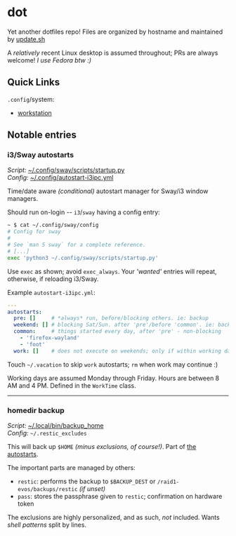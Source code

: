 # dot

Yet another dotfiles repo! Files are organized by hostname and maintained by [update.sh](./update.sh)

A _relatively_ recent Linux desktop is assumed throughout; PRs are always welcome!
_I use Fedora btw :)_

## Quick Links

`.config`/system:

* [workstation](./outerheaven.init3.home/.config)

## Notable entries

### i3/Sway autostarts

_Script:_ [~/.config/sway/scripts/startup.py](./outerheaven.init3.home/.config/sway/scripts/startup.py)  
_Config:_ [~/.config/autostart-i3ipc.yml](./outerheaven.init3.home/.config/autostart-i3ipc.yml)

Time/date aware _(conditional)_ autostart manager for Sway/i3 window managers.

Should run on-login -- `i3`/`sway` having a config entry:

```bash
~ $ cat ~/.config/sway/config
# Config for sway
#
# See `man 5 sway` for a complete reference.
# [...]
exec 'python3 ~/.config/sway/scripts/startup.py'
```

Use `exec` as shown; avoid `exec_always`. Your _'wanted'_
entries will repeat, otherwise, if reloading i3/Sway.

Example `autostart-i3ipc.yml`:

```yaml
---
autostarts:
  pre: []     # *always* run, before/blocking others. ie: backup
  weekend: [] # blocking Sat/Sun. after 'pre'/before 'common'. ie: backup tier 2
  common:     # things started every day, after 'pre' - non-blocking
    - 'firefox-wayland'
    - 'foot'
  work: []    # does not execute on weekends; only if within working day/hours
```

Touch `~/.vacation` to skip `work` autostarts; `rm` when work may continue :)

Working days are assumed Monday through Friday. Hours are between 8 AM and 4 PM.
Defined in the `WorkTime` class.

***

### homedir backup

_Script:_ [~/.local/bin/backup_home](./outerheaven.init3.home/.local/bin/backup_home)  
_Config:_ `~/.restic_excludes`

This will back up `$HOME` _(minus exclusions, of course!)_. Part of
[the autostarts](#i3sway-autostarts).

The important parts are managed by others:

* `restic`: performs the backup to `$BACKUP_DEST` or `/raid1-evos/backups/restic`
_(if unset)_
* `pass`: stores the passphrase given to `restic`; confirmation on hardware token

The exclusions are highly personalized, and as such, _not_ included.
Wants _shell patterns_ split by lines.
